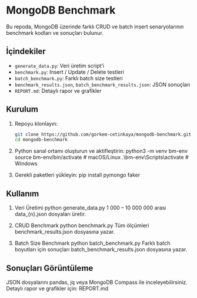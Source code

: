 # MongoDB Benchmark

Bu repoda, MongoDB üzerinde farklı CRUD ve batch insert senaryolarının benchmark kodları ve sonuçları bulunur.

## İçindekiler
- `generate_data.py`: Veri üretim script’i  
- `benchmark.py`: Insert / Update / Delete testleri  
- `batch_benchmark.py`: Farklı batch size testleri  
- `benchmark_results.json`, `batch_benchmark_results.json`: JSON sonuçları  
- `REPORT.md`: Detaylı rapor ve grafikler

## Kurulum

1. Repoyu klonlayın:
   ```bash
   git clone https://github.com/gorkem-cetinkaya/mongodb-benchmark.git
   cd mongodb-benchmark

2. Python sanal ortamı oluşturun ve aktifleştirin:
   python3 -m venv bm-env
   source bm-env/bin/activate  # macOS/Linux
   .\bm-env\Scripts\activate  # Windows
   
3. Gerekli paketleri yükleyin:
   pip install pymongo faker

## Kullanım

1) Veri Üretimi
python generate_data.py
1 000 – 10 000 000 arası data_{n}.json dosyaları üretir.

2. CRUD Benchmark
   python benchmark.py
Tüm ölçümleri benchmark_results.json dosyasına yazar.

3. Batch Size Benchmark
   python batch_benchmark.py
Farklı batch boyutları için sonuçları batch_benchmark_results.json dosyasına yazar.

## Sonuçları Görüntüleme

JSON dosyalarını pandas, jq veya MongoDB Compass ile inceleyebilirsiniz.
Detaylı rapor ve grafikler için: REPORT.md



